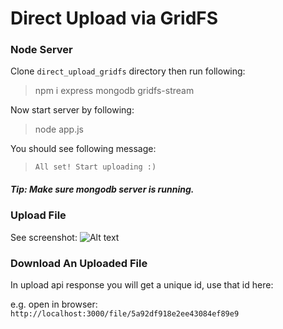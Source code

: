 # Direct Upload via GridFS

### Node Server

Clone `direct_upload_gridfs` directory then run following:

> npm i express mongodb gridfs-stream

Now start server by following:

> node app.js

You should see following message:

> `All set! Start uploading :)`

##### Tip: Make sure mongodb server is running.


### Upload File

See screenshot:
![Alt text](/screenshot/up_via_postman.png?raw=true "Upload via Postman")

### Download An Uploaded File

In upload api response you will get a unique id, use that id here:

e.g. open in browser: `http://localhost:3000/file/5a92df918e2ee43084ef89e9`
